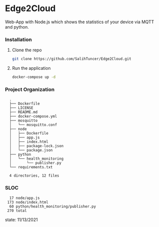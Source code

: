 # Edge2Cloud

Web-App with Node.js which shows the statistics of your device via MQTT and python. 

### Installation

1. Clone the repo
   ```sh
   git clone https://github.com/SalihTuncer/Edge2Cloud.git
   ```
2. Run the application
   ```sh
   docker-compose up -d
   ```

### Project Organization

      .
      ├── Dockerfile
      ├── LICENSE
      ├── README.md
      ├── docker-compose.yml
      ├── mosquitto
      │   └── mosquitto.conf
      ├── node
      │   ├── Dockerfile
      │   ├── app.js
      │   ├── index.html
      │   ├── package-lock.json
      │   └── package.json
      ├── python
      │   └── health_monitoring
      │       └── publisher.py
      └── requirements.txt

      4 directories, 12 files

### SLOC

      17 node/app.js
     173 node/index.html
      60 python/health_monitoring/publisher.py
     270 total

state: 11/13/2021

